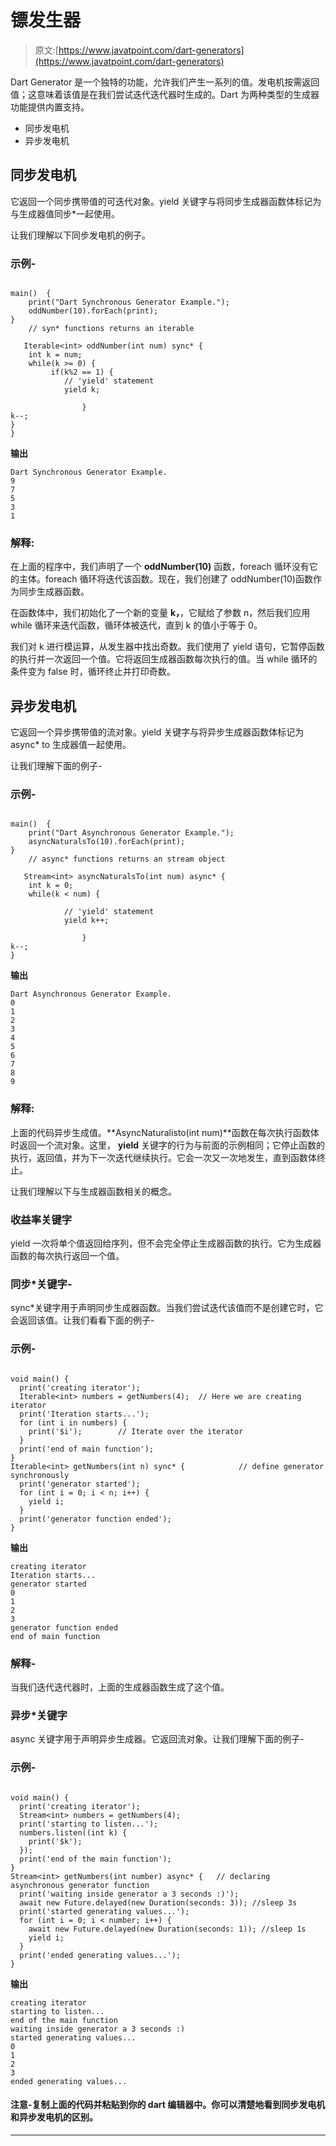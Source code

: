 # 镖发生器

> 原文:[https://www.javatpoint.com/dart-generators](https://www.javatpoint.com/dart-generators)

Dart Generator 是一个独特的功能，允许我们产生一系列的值。发电机按需返回值；这意味着该值是在我们尝试迭代迭代器时生成的。Dart 为两种类型的生成器功能提供内置支持。

*   同步发电机
*   异步发电机

## 同步发电机

它返回一个同步携带值的可迭代对象。yield 关键字与将同步生成器函数体标记为与生成器值同步*一起使用。

让我们理解以下同步发电机的例子。

### 示例-

```

main()  {
    print("Dart Synchronous Generator Example.");
    oddNumber(10).forEach(print); 
}
    // syn* functions returns an iterable

   Iterable<int> oddNumber(int num) sync* {
    int k = num;
    while(k >= 0) {
         if(k%2 == 1) {
            // 'yield' statement
            yield k;

                }
k--;
}
}

```

**输出**

```
Dart Synchronous Generator Example.
9
7
5
3
1

```

### 解释:

在上面的程序中，我们声明了一个 **oddNumber(10)** 函数，foreach 循环没有它的主体。foreach 循环将迭代该函数。现在，我们创建了 oddNumber(10)函数作为同步生成器函数。

在函数体中，我们初始化了一个新的变量 **k，**，它赋给了参数 n，然后我们应用 while 循环来迭代函数，循环体被迭代，直到 k 的值小于等于 0。

我们对 k 进行模运算，从发生器中找出奇数。我们使用了 yield 语句，它暂停函数的执行并一次返回一个值。它将返回生成器函数每次执行的值。当 while 循环的条件变为 false 时，循环终止并打印奇数。

## 异步发电机

它返回一个异步携带值的流对象。yield 关键字与将异步生成器函数体标记为 async* to 生成器值一起使用。

让我们理解下面的例子-

### 示例-

```

main()  {
    print("Dart Asynchronous Generator Example.");
    asyncNaturalsTo(10).forEach(print); 
}
    // async* functions returns an stream object

   Stream<int> asyncNaturalsTo(int num) async* {
    int k = 0;
    while(k < num) {

            // 'yield' statement
            yield k++;

                }
k--;
}

```

**输出**

```
Dart Asynchronous Generator Example.
0
1
2
3
4
5
6
7
8
9

```

### 解释:

上面的代码异步生成值。**AsyncNaturalisto(int num)**函数在每次执行函数体时返回一个流对象。这里， **yield** 关键字的行为与前面的示例相同；它停止函数的执行，返回值，并为下一次迭代继续执行。它会一次又一次地发生，直到函数体终止。

让我们理解以下与生成器函数相关的概念。

### 收益率关键字

yield 一次将单个值返回给序列，但不会完全停止生成器函数的执行。它为生成器函数的每次执行返回一个值。

### 同步*关键字-

sync*关键字用于声明同步生成器函数。当我们尝试迭代该值而不是创建它时，它会返回该值。让我们看看下面的例子-

### 示例-

```

void main() {
  print('creating iterator');
  Iterable<int> numbers = getNumbers(4);  // Here we are creating iterator
  print('Iteration starts...');
  for (int i in numbers) {
    print('$i');        // Iterate over the iterator
  }
  print('end of main function');
}
Iterable<int> getNumbers(int n) sync* {            // define generator synchronously
  print('generator started');
  for (int i = 0; i < n; i++) {
    yield i;
  }
  print('generator function ended');
}

```

**输出**

```
creating iterator
Iteration starts...
generator started
0
1
2
3
generator function ended
end of main function

```

### 解释-

当我们迭代迭代器时，上面的生成器函数生成了这个值。

### 异步*关键字

async 关键字用于声明异步生成器。它返回流对象。让我们理解下面的例子-

### 示例-

```

void main() {
  print('creating iterator');
  Stream<int> numbers = getNumbers(4);
  print('starting to listen...');
  numbers.listen((int k) {
    print('$k');
  });
  print('end of the main function');
}
Stream<int> getNumbers(int number) async* {   // declaring asynchronous generator function
  print('waiting inside generator a 3 seconds :)'); 
  await new Future.delayed(new Duration(seconds: 3)); //sleep 3s
  print('started generating values...');
  for (int i = 0; i < number; i++) {
    await new Future.delayed(new Duration(seconds: 1)); //sleep 1s
    yield i;
  }
  print('ended generating values...');
}

```

**输出**

```
creating iterator
starting to listen...
end of the main function
waiting inside generator a 3 seconds :)
started generating values...
0
1
2
3
ended generating values...

```

#### 注意-复制上面的代码并粘贴到你的 dart 编辑器中。你可以清楚地看到同步发电机和异步发电机的区别。

* * *